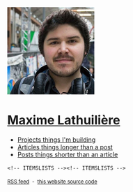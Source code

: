 <!DOCTYPE html>
<html>
<!-- HEAD --><!-- HEAD -->
<body>
  <main>
    <div id="about">
      <img id="pic" src="/assets/img/200-maxlath.jpg" />
      <a href="#about" name="#about"><h1>Maxime Lathuilière</h1></a>
      <!-- ABOUT --><!-- ABOUT -->
    </div>
    <ul id="tabs">
      <li>
        <a href="#projects" title="things I'm building">
          <span class="title">Projects</span>
          <span class="legend">things I'm building</span>
        </a>
      </li>
      <li>
        <a href="#articles" title="things longer than a post">
          <span class="title">Articles</span>
          <span class="legend">things longer than a post</span>
        </a>
      </li>
      <li>
        <a href="#posts" title="things shorter than an article">
          <span class="title">Posts</span>
          <span class="legend">things shorter than an article</span>
        </a>
      </li>
    </ul>
    <div id="expanded-tabs-placeholder"></div>

    <!-- ITEMSLISTS --><!-- ITEMSLISTS -->
</main>
<footer>
  <div class="links"><!-- LINKS --><!-- LINKS --></div>
  <section id="tags"><!-- TAGS --><!-- TAGS --></section>
  <small>
    <a href="http://maxlath.eu/rss.xml" type="application/rss+xml"><i class="fa fa-rss"></i> RSS feed</a>
    &nbsp;-&nbsp;
    <a href="https://github.com/maxlath/maxlath.github.io" target="_blank">this website source code</a>
  </small>
</footer>
<script src="/assets/js/index.js"></script>
</body>
</html>
